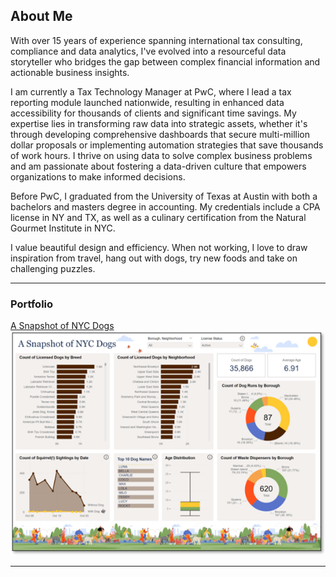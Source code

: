 ## About Me

With over 15 years of experience spanning international tax consulting, compliance and data analytics, I've evolved into a resourceful data storyteller who bridges the gap between complex financial information and actionable business insights. 

I am currently a Tax Technology Manager at PwC, where I lead a tax reporting module launched nationwide, resulting in enhanced data accessibility for thousands of clients and significant time savings. My expertise lies in transforming raw data into strategic assets, whether it's through developing comprehensive dashboards that secure multi-million dollar proposals or implementing automation strategies that save thousands of work hours. I thrive on using data to solve complex business problems and am passionate about fostering a data-driven culture that empowers organizations to make informed decisions.

Before PwC, I graduated from the University of Texas at Austin with both a bachelors and masters degree in accounting. My credentials include a CPA license in NY and TX, as well as a culinary certification from the Natural Gourmet Institute in NYC.

I value beautiful design and efficiency. When not working, I love to draw inspiration from travel, hang out with dogs, try new foods and take on challenging puzzles.

---

### Portfolio 

[A Snapshot of NYC Dogs](/a_snapshot_of_nyc_dogs)
<img src="images/nycdogsscreenshot.png?raw=true"/>

---

